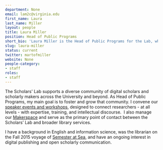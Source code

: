 ```yaml
---
department: None
email: lam2c@virginia.edu
first_name: Laura
last_name: Miller
layout: people
title: Laura Miller
position: Head of Public Programs
short_bio: 'Laura Miller is the Head of Public Programs for the Lab, where she fosters our local community of DH scholars and researchers, and where she likes to think and talk and encourage everyone else to do the same about critical making in academic research.'
slug: laura-miller
status: current
twitter: martofmiller
website: None
people-category:
- staff
roles:
- staff
---
```


The Scholars' Lab supports a diverse community of digital scholars and scholarly makers across the University and beyond. As Head of Public Programs, my main goal is to foster and grow that community. I convene our [speaker events and workshops](http://scholarslab.org/events/), designed to connect researchers - at all levels - with expertise, training, and intellectual discourse.  I also manage our [Makerspace](http://scholarslab.org/makerspace/) and serve as the primary point of contact between the Scholars’ Lab and broader library services.

I have a background in English and information science, was the librarian on the Fall 2015 voyage of [Semester at Sea](http://www.semesteratsea.org/), and have an ongoing interest in digital publishing and open scholarly communication.
